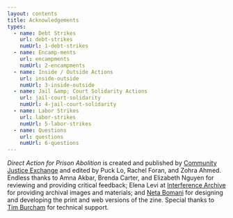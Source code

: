 ```yaml
---
layout: contents
title: Acknowledgements
types:
  - name: Debt Strikes
    url: debt-strikes
    numUrl: 1-debt-strikes
  - name: Encamp-ments
    url: encampments
    numUrl: 2-encampments
  - name: Inside / Outside Actions
    url: inside-outside
    numUrl: 3-inside-outside
  - name: Jail &amp; Court Solidarity Actions
    url: jail-court-solidarity
    numUrl: 4-jail-court-solidarity
  - name: Labor Strikes
    url: labor-strikes
    numUrl: 5-labor-strikes
  - name: Questions
    url: questions
    numUrl: 6-questions
---
```


_Direct Action for Prison Abolition_ is created and published by [Community Justice Exchange](https://www.communityjusticeexchange.org/) and edited by Puck Lo, Rachel Foran, and Zohra Ahmed. Endless thanks to Amna Akbar, Brenda Carter, and Elizabeth Nguyen for reviewing and providing critical feedback; Elena Levi at [Interference Archive](https://interferencearchive.org/) for providing archival images and materials; and [Neta Bomani](https://netabomani.com) for designing and developing the print and web versions of the zine. Special thanks to [Tim Burcham](https://www.clearblur.org/) for technical support.